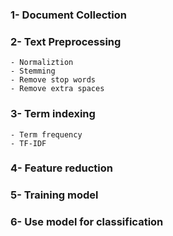 
### 1- Document Collection

### 2- Text Preprocessing
    - Normaliztion
    - Stemming
    - Remove stop words
    - Remove extra spaces

### 3- Term indexing
    - Term frequency
    - TF-IDF
### 4- Feature reduction
### 5- Training model
### 6- Use model for classification
